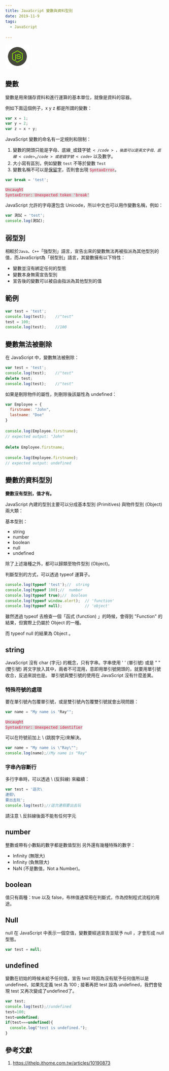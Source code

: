 ```yaml
---
title: JavaScript 變數與資料型別
date: 2019-11-9
tags:
  - JavaScript

---
```


<img src="logo.svg" style="width:15%;">

<br/>

## 變數

變數是用來儲存資料和進行運算的基本單位，就像是資料的容器。

例如下面這個例子，x y z 都是所謂的變數：

```javascript
var x = 1;
var y = 2;
var z = x + y;
```

JavaScript 變數的命名有一定規則和限制：

1. 變數的開頭只能是字母、底線<code>_</code>或錢字號<code>$</code>，後面可以是英文字母、底線<code>_</code>  或是錢字號 <code>$</code> 以及數字。 
2. 大小寫有區別，例如變數 <code>test</code> 不等於變數 <code>Test</code>
3. 變數名稱不可以是[保留字](https://developer.mozilla.org/zh-TW/docs/Web/JavaScript/Reference/Lexical_grammar "Title")，否則會出現 <code style="color:#DC143C;background-color:#DCDCDC">SyntaxError</code>。

```javascript
var break = 'test';
```

<code style="color:#DC143C;background-color:#DCDCDC" >Uncaught SyntaxError: Unexpected token 'break'</code>

JavaScript 允許的字母還包含 Unicode，所以中文也可以用作變數名稱，例如：

```javascript
var 測試 = 'test';
console.log(測試);
```

## 弱型別

相較於<code>Java</code>、<code>C++</code>「強型別」語言，宣告出來的變數無法再被指派為其他型別的值，而JavaScript為「弱型別」語言，其變數擁有以下特性：

- 變數並沒有綁定任何的型態
- 變數本身無需宣告型別
- 宣告後的變數可以被自由指派為其他型別的值

## 範例

```javascript
var test = 'test';
console.log(test);    //"test"
test = 100;                   
console.log(test);    //100
```

## 變數無法被刪除

在 JavaScript 中，變數無法被刪除：

```javascript
var test = 'test';
console.log(test);    //"test"
delete test;                   
console.log(test);    //"test"  
```

如果是刪除物件的屬性，則刪除後該屬性為 undefined：

```javascript
var Employee = {
  firstname: "John",
  lastname: "Doe"
}

console.log(Employee.firstname);
// expected output: "John"

delete Employee.firstname;

console.log(Employee.firstname);
// expected output: undefined
```

## 變數的資料型別

<strong>變數沒有型別，值才有。</strong>

JavaScript 內建的型別主要可以分成基本型別 (Primitives) 與物件型別 (Object) 兩大類：

基本型別：

- string
- number
- boolean
- null
- undefined

除了上述幾種之外，都可以歸類至物件型別 (Object)。

判斷型別的方式，可以透過 typeof 運算子。

```javascript
console.log(typeof 'test');//  string
console.log(typeof 100);//  number
console.log(typeof true);//  boolean
console.log(typeof window.alert);  // 'function'
console.log(typeof null);          // 'object'
```

雖然透過 typeof 去檢查一個「函式 (function) 」的時候，會得到 "Function" 的結果，但實際上仍屬於 Object 的一種。

而 typeof null 的結果為 Object 。

## string

JavaScript 沒有 char (字元) 的概念，只有字串。字串使用 ' ' (單引號) 或是 " " (雙引號) 將文字放入其中，兩者不可混用，意即用單引號開頭的，就要用單引號收合，反過來說也是。 單引號與雙引號的使用在 JavaScript 沒有什麼差異。

### 特殊符號的處理

要在單引號內包覆單引號，或是雙引號內包覆雙引號就會出現問題：

```javascript
var name = "My name is "Ray"";
```

<code style="color:#DC143C;background-color:#DCDCDC" >Uncaught SyntaxError: Unexpected identifier</code>

可以在符號前加上 \ (跳脫字元)來解決。

```javascript
var name = "My name is \"Ray\"";
console.log(name);//My name is "Ray"
```

### 字串內容斷行

多行字串時，可以透過 \ (反斜線) 來繼續：

```javascript
var test = '這次\
連假\
要出去玩';
console.log(test);//這次連假要出去玩
```

請注意 \ 反斜線後面不能有任何字元

## number

整數或帶有小數點的數字都是數值型別
另外還有幾種特殊的數字：

- Infinity (無限大) 
- Infinity (負無限大)
- NaN (不是數值，Not a Number)。

## boolean

值只有兩種：true 以及 false，布林值通常用在判斷式，作為控制程式流程的用途。

## Null

null 在 JavaScript 中表示一個空值，變數要經過宣告並賦予 null ，才會形成 null 型態。

```javascript
var test = null;
```

## undefined

變數在初始的時候未給予任何值，宣告 test 時因為沒有賦予任何值所以是 undefined，如果先定義 test 為 100 ; 接著再把 test 設為 undefined，我們會發現 test 又再次變成了undefined了。



```javascript
var test; 
console.log(test);//undefined
test=100;
test=undefined;
if(test===undefined){
  console.log("test is undefined.");
}
```

## 參考文獻

1. https://ithelp.ithome.com.tw/articles/10190873
